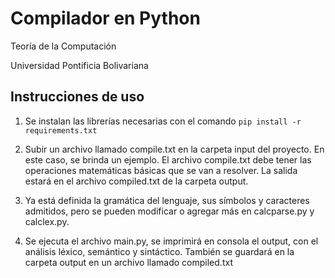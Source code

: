 # Compilador en Python
Teoría de la Computación

Universidad Pontificia Bolivariana

## Instrucciones de uso
1. Se instalan las librerías necesarias con el comando ```pip install -r requirements.txt```

2. Subir un archivo llamado compile.txt en la carpeta input del proyecto. En este caso, se brinda un ejemplo. El archivo compile.txt debe tener las operaciones matemáticas básicas que se van a resolver. La salida estará en el archivo compiled.txt de la carpeta output.

3. Ya está definida la gramática del lenguaje, sus símbolos y caracteres admitidos, pero se pueden modificar o agregar más en calcparse.py y calclex.py.

4. Se ejecuta el archivo main.py, se imprimirá en consola el output, con el análisis léxico, semántico y sintáctico. También se guardará en la carpeta output en un archivo llamado compiled.txt
